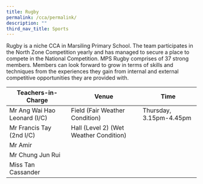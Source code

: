 ```yaml
---
title: Rugby
permalink: /cca/permalink/
description: ""
third_nav_title: Sports
---
```


Rugby is a niche CCA in Marsiling Primary School. The team participates in the North Zone Competition yearly and has managed to secure a place to compete in the National Competition. MPS Rugby comprises of 37 strong members. Members can look forward to grow in terms of skills and techniques from the experiences they gain from internal and external competitive opportunities they are provided with.



| Teachers-in-Charge| Venue | Time |
| -------- | -------- | -------- |
| Mr Ang Wai Hao Leonard (I/C)     | Field (Fair Weather Condition)| Thursday, 3.15pm-4.45pm    |
| Mr Francis Tay (2nd I/C)    | Hall (Level 2) (Wet Weather Condition)   |     |
| Mr Amir    |      |     |
| Mr Chung Jun Rui   |     |      |
| Miss Tan Cassander     |     |      |